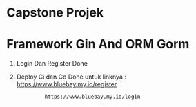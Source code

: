 # Capstone Projek
# Framework Gin And ORM Gorm
1. Login Dan Register Done
2. Deploy Ci dan Cd Done 
untuk linknya : 
                https://www.bluebay.my.id/register

                https://www.bluebay.my.id/login
